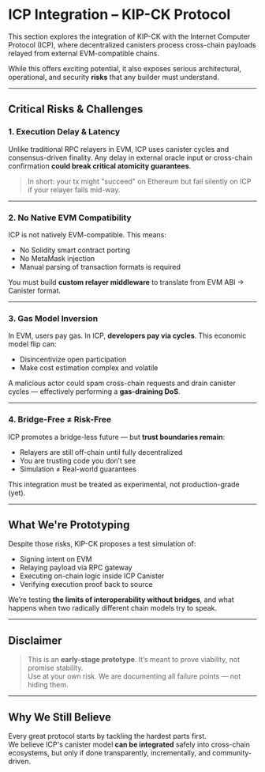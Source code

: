 # ICP Integration – KIP-CK Protocol

This section explores the integration of KIP-CK with the Internet Computer Protocol (ICP), where decentralized canisters process cross-chain payloads relayed from external EVM-compatible chains.

While this offers exciting potential, it also exposes serious architectural, operational, and security **risks** that any builder must understand.

---

## Critical Risks & Challenges

### 1. **Execution Delay & Latency**
Unlike traditional RPC relayers in EVM, ICP uses canister cycles and consensus-driven finality. Any delay in external oracle input or cross-chain confirmation **could break critical atomicity guarantees**.

> In short: your tx might "succeed" on Ethereum but fail silently on ICP if your relayer fails mid-way.

---

### 2. **No Native EVM Compatibility**
ICP is not natively EVM-compatible. This means:
- No Solidity smart contract porting
- No MetaMask injection
- Manual parsing of transaction formats is required

You must build **custom relayer middleware** to translate from EVM ABI → Canister format.

---

### 3. **Gas Model Inversion**
In EVM, users pay gas. In ICP, **developers pay via cycles**. This economic model flip can:
- Disincentivize open participation
- Make cost estimation complex and volatile

A malicious actor could spam cross-chain requests and drain canister cycles — effectively performing a **gas-draining DoS**.

---

### 4. **Bridge-Free ≠ Risk-Free**
ICP promotes a bridge-less future — but **trust boundaries remain**:
- Relayers are still off-chain until fully decentralized
- You are trusting code you don’t see
- Simulation ≠ Real-world guarantees

This integration must be treated as experimental, not production-grade (yet).

---

## What We're Prototyping

Despite those risks, KIP-CK proposes a test simulation of:

- Signing intent on EVM
- Relaying payload via RPC gateway
- Executing on-chain logic inside ICP Canister
- Verifying execution proof back to source

We’re testing **the limits of interoperability without bridges**, and what happens when two radically different chain models try to speak.

---

## Disclaimer

> This is an **early-stage prototype**. It’s meant to prove viability, not promise stability.  
Use at your own risk. We are documenting all failure points — not hiding them.

---

## Why We Still Believe

Every great protocol starts by tackling the hardest parts first.  
We believe ICP's canister model **can be integrated** safely into cross-chain ecosystems, but only if done transparently, incrementally, and community-driven.
